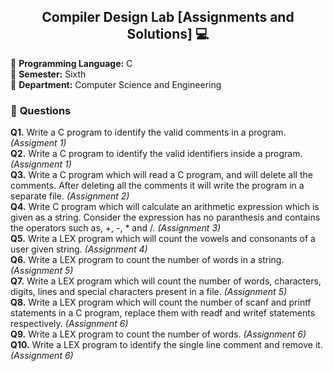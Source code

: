 <div align="center">
  <h2>Compiler Design Lab [Assignments and Solutions] 💻</h2>
</div>

🔴 **Programming Language:** C <br/>
🔴 **Semester:** Sixth <br/>
🔴 **Department:** Computer Science and Engineering

### 💠 **Questions**
**Q1.** Write a C program to identify the valid comments in a program. *(Assigment 1)*<br/>
**Q2.** Write a C program to identify the valid identifiers inside a program. *(Assignment 1)*<br/>
**Q3.** Write a C program which will read a C program, and will delete all the comments. After deleting all the comments it will write the program in a separate file. *(Assignment 2)*<br/>
**Q4.** Write C program which will calculate an arithmetic expression which is given as a string. Consider the expression has no paranthesis and contains the operators such as, +, -, * and /. *(Assignment 3)*<br/>
**Q5.** Write a LEX program which will count the vowels and consonants of a user given string. *(Assignment 4)*<br/>
**Q6.** Write a LEX program to count the number of words in a string. *(Assignment 5)* </br>
**Q7.** Write a LEX program which will count the number of words, characters, digits, lines and special characters present in a file. *(Assignment 5)* </br>
**Q8.** Write a LEX program which will count the number of scanf and printf statements in a C program, replace them with readf and writef statements respectively. *(Assignment 6)* </br>
**Q9.** Write a LEX program to count the number of words. *(Assignment 6)* </br>
**Q10.** Write a LEX program to identify the single line comment and remove it. *(Assignment 6)* </br>
